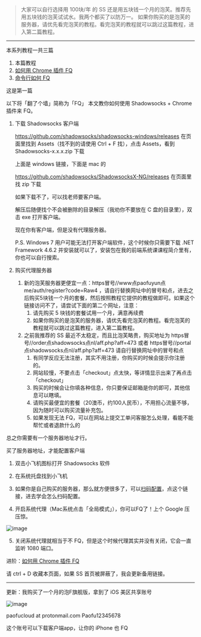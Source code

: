> 大家可以自行选择用 100块/年 的 SS 还是用五块钱一个月的泡芙。推荐先用五块钱的泡芙试试水。我两个都买了以防万一。
> 如果你购买的是泡芙的服务器，请优先看完泡芙的教程。看完泡芙的教程就可以跳过这篇教程，进入第二篇教程。



---
本系列教程一共三篇

1. 本篇教程
2. [如何用 Chrome 插件 FQ](https://github.com/sun-shadow/Surf_the_Internet/blob/master/%E6%8F%92%E4%BB%B6%E7%AF%87.md)
3. [命令行如何 FQ](https://github.com/sun-shadow/Surf_the_Internet/blob/master/%E5%91%BD%E4%BB%A4%E8%A1%8C%E7%AF%87.md)

这是第一篇


以下将「翻了个墙」简称为「FQ」
本文教你如何使用 Shadowsocks + Chrome 插件来 FQ。

1. 下载 Shadowsocks 客户端

    https://github.com/shadowsocks/shadowsocks-windows/releases 在页面里找到 Assets（找不到的请使用 Ctrl + F 找），点击 Assets，看到 Shadowsocks-x.x.x.zip 下载

    上面是 windows 链接，下面是 mac 的

    https://github.com/shadowsocks/ShadowsocksX-NG/releases 在页面里找 zip 下载

    如果下载不了，可以找老师要客户端。

    解压后随便找个不会被删除的目录解压（我劝你不要放在 C 盘的目录里），双击 exe 打开客户端。

    现在你有客户端，但是没有代理服务器。

    P.S. Windows 7 用户可能无法打开客户端软件，这个时候你只需要下载 .NET Framework 4.6.2 并安装就可以了，安装包在我的前端系统课课程简介里有，你也可以自行搜索。


2. 购买代理服务器

    1. 新的泡芙服务器更便宜一点：https冒号//www点paofuyun点me/auth/register?code=Raw4 ，请自行替换网址中的冒号和点，进去之后购买5块钱一个月的套餐，然后按照教程它提供的教程做即可。如果这个链接访问不了，请尝试下面的第二个网址，注意：
        1. 请先购买 5 块钱的套餐试用一个月，满意再续费
        2. 如果你购买的是泡芙的服务器，请优先看完泡芙的教程。看完泡芙的教程就可以跳过这篇教程，进入第二篇教程。
    2. 之前我推荐的 SS 最近不太稳定，而且比泡芙略贵，购买地址为 https冒号//order点shadowsocks点nl/aff.php?aff=473  或者 https冒号//portal点shadowsocks点nl/aff.php?aff=473 请自行替换网址中的冒号和点
        1. 有同学反应无法注册，其实不用注册，你购买的时候会提示你注册的。
        2. 网站较慢，不要点击「checkout」点太快，等详情显示出来了再点击「checkout」
        3. 购买的时候会让你填各种信息，你只要保证邮箱是你的即可，其他信息可以瞎填。
        4. 请购买最便宜的套餐（20澳币，约100人民币），不用担心流量不够，因为随时可以购买流量补充包。
        5. 如果发现无法 FQ，可以在网站上提交工单问客服怎么处理，看能不能帮忙或者退款什么的
   
总之你需要有一个服务器地址才行。

买了服务器地址，才能配置客户端

1. 双击小飞机图标打开 Shadowsocks 软件
2. 在系统托盘找到小飞机
3. 如果你是自己购买的服务器，那么就方便很多了，可以[扫码配置](https://github.com/sun-shadow/Surf_the_Internet/blob/master/%E5%A6%82%E4%BD%95%E6%89%AB%E7%A0%81%E9%85%8D%E7%BD%AE.md)，点这个链接，进去学会怎么扫码配置。


4. 开启系统代理（Mac系统点击「全局模式」），你可以FQ了！上个 Google 压压惊。

![image](https://user-images.githubusercontent.com/59866634/72330531-a3b83c80-36f1-11ea-928d-b26b0a502386.png)


5. 关闭系统代理就相当于不 FQ，但是这个时候代理其实并没有关闭，它会一直监听 1080 端口。



进阶：[如何用 Chrome 插件 FQ](https://github.com/sun-shadow/Surf_the_Internet/blob/master/%E6%8F%92%E4%BB%B6%E7%AF%87.md)

请 ctrl + D 收藏本页面，如果 SS 首页被屏蔽了，我会更新备用链接。

___

更新：我购买了一个月的泡F旗舰版，拿到了 iOS 美区共享账号


![image](https://user-images.githubusercontent.com/59866634/72330623-c8acaf80-36f1-11ea-9346-67385779482a.png)


paofucloud at protonmail.com
Paofu12345678

这个账号可以下载客户端app，让你的 iPhone 也 FQ
